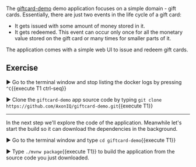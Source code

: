 The [giftcard-demo](https://github.com/AxonIQ/giftcard-demo) demo application focuses on a simple domain - gift cards. Essentially, there are just two events in the life cycle of a gift card:

- It gets issued with some amount of money stored in it.
- It gets redeemed. This event can occur only once for all the monetary value stored on the gift card or many times for smaller parts of it.

The application comes with a simple web UI to issue and redeem gift cards.

## Exercise

▶️  Go to the terminal window and stop listing the docker logs by pressing `^C`{{execute T1 ctrl-seq}}

▶️  Clone the `giftcard-demo` app source code by typing `git clone https://github.com/AxonIQ/giftcard-demo.git`{{execute T1}}

---

In the next step we'll explore the code of the application. Meanwhile let's start the build so it can download the dependencies in the background.

▶️ Go to the terminal window and type `cd giftcard-demo`{{execute T1}}

▶️ Type `./mvnw package`{{execute T1}} to build the application from the source code you just downloaded.
